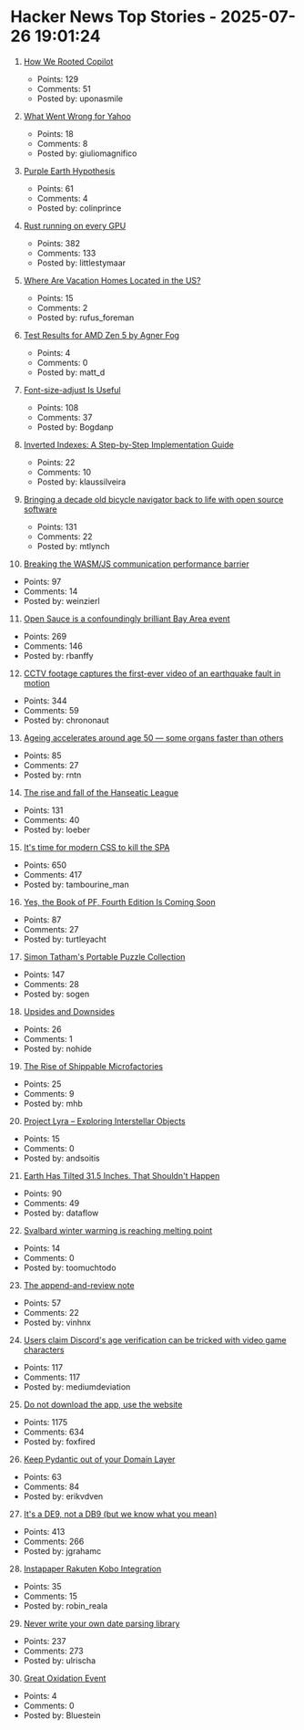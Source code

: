 # Hacker News Top Stories - 2025-07-26 19:01:24

1. [How We Rooted Copilot](https://research.eye.security/how-we-rooted-copilot/)
   - Points: 129
   - Comments: 51
   - Posted by: uponasmile

2. [What Went Wrong for Yahoo](https://dfarq.homeip.net/what-went-wrong-for-yahoo/)
   - Points: 18
   - Comments: 8
   - Posted by: giuliomagnifico

3. [Purple Earth Hypothesis](https://en.wikipedia.org/wiki/Purple_Earth_hypothesis)
   - Points: 61
   - Comments: 4
   - Posted by: colinprince

4. [Rust running on every GPU](https://rust-gpu.github.io/blog/2025/07/25/rust-on-every-gpu/)
   - Points: 382
   - Comments: 133
   - Posted by: littlestymaar

5. [Where Are Vacation Homes Located in the US?](https://www.construction-physics.com/p/where-are-vacation-homes-located)
   - Points: 15
   - Comments: 2
   - Posted by: rufus_foreman

6. [Test Results for AMD Zen 5 by Agner Fog](https://www.agner.org/forum/viewtopic.php?t=287&start=10)
   - Points: 4
   - Comments: 0
   - Posted by: matt_d

7. [Font-size-adjust Is Useful](https://matklad.github.io/2025/07/16/font-size-adjust.html)
   - Points: 108
   - Comments: 37
   - Posted by: Bogdanp

8. [Inverted Indexes: A Step-by-Step Implementation Guide](https://www.chashnikov.dev/post/inverted-indexes-a-step-by-step-implementation-guide)
   - Points: 22
   - Comments: 10
   - Posted by: klaussilveira

9. [Bringing a decade old bicycle navigator back to life with open source software](https://raymii.org/s/blog/Bringing_a_Decade_Old_Bicycle_Navigator_Back_to_Life_with_Open_Source_Software_and_DOOM.html)
   - Points: 131
   - Comments: 22
   - Posted by: mtlynch

10. [Breaking the WASM/JS communication performance barrier](https://github.com/ealmloff/sledgehammer_bindgen)
   - Points: 97
   - Comments: 14
   - Posted by: weinzierl

11. [Open Sauce is a confoundingly brilliant Bay Area event](https://www.jeffgeerling.com/blog/2025/open-sauce-confoundingly-brilliant-bay-area-event)
   - Points: 269
   - Comments: 146
   - Posted by: rbanffy

12. [CCTV footage captures the first-ever video of an earthquake fault in motion](https://www.smithsonianmag.com/smart-news/cctv-footage-captures-the-first-ever-video-of-an-earthquake-fault-in-motion-shining-a-rare-light-on-seismic-dynamics-180987034/)
   - Points: 344
   - Comments: 59
   - Posted by: chrononaut

13. [Ageing accelerates around age 50 ― some organs faster than others](https://www.nature.com/articles/d41586-025-02333-z)
   - Points: 85
   - Comments: 27
   - Posted by: rntn

14. [The rise and fall of the Hanseatic League](https://worksinprogress.co/issue/the-rise-and-fall-of-the-hanseatic-league/)
   - Points: 131
   - Comments: 40
   - Posted by: loeber

15. [It's time for modern CSS to kill the SPA](https://www.jonoalderson.com/conjecture/its-time-for-modern-css-to-kill-the-spa/)
   - Points: 650
   - Comments: 417
   - Posted by: tambourine_man

16. [Yes, the Book of PF, Fourth Edition Is Coming Soon](https://bsdly.blogspot.com/2025/07/yes-book-of-pf-4th-edition-is-coming.html)
   - Points: 87
   - Comments: 27
   - Posted by: turtleyacht

17. [Simon Tatham's Portable Puzzle Collection](https://www.chiark.greenend.org.uk/~sgtatham/puzzles/)
   - Points: 147
   - Comments: 28
   - Posted by: sogen

18. [Upsides and Downsides](https://calv.info/upsides-and-downsides)
   - Points: 26
   - Comments: 1
   - Posted by: nohide

19. [The Rise of Shippable Microfactories](https://www.thesisdriven.com/p/the-rise-of-shippable-microfactories)
   - Points: 25
   - Comments: 9
   - Posted by: mhb

20. [Project Lyra – Exploring Interstellar Objects](https://i4is.org/what-we-do/technical/project-lyra/)
   - Points: 15
   - Comments: 0
   - Posted by: andsoitis

21. [Earth Has Tilted 31.5 Inches. That Shouldn't Happen](https://www.popularmechanics.com/science/environment/a65515974/why-earth-has-tilted-science/)
   - Points: 90
   - Comments: 49
   - Posted by: dataflow

22. [Svalbard winter warming is reaching melting point](https://www.nature.com/articles/s41467-025-60926-8)
   - Points: 14
   - Comments: 0
   - Posted by: toomuchtodo

23. [The append-and-review note](https://karpathy.bearblog.dev/the-append-and-review-note/)
   - Points: 57
   - Comments: 22
   - Posted by: vinhnx

24. [Users claim Discord's age verification can be tricked with video game characters](https://www.thepinknews.com/2025/07/25/discord-video-game-characters-age-verification-checks-uk-online-safety-act/)
   - Points: 117
   - Comments: 117
   - Posted by: mediumdeviation

25. [Do not download the app, use the website](https://idiallo.com/blog/dont-download-apps)
   - Points: 1175
   - Comments: 634
   - Posted by: foxfired

26. [Keep Pydantic out of your Domain Layer](https://coderik.nl/posts/keep-pydantic-out-of-your-domain-layer/)
   - Points: 63
   - Comments: 84
   - Posted by: erikvdven

27. [It's a DE9, not a DB9 (but we know what you mean)](https://news.sparkfun.com/14298)
   - Points: 413
   - Comments: 266
   - Posted by: jgrahamc

28. [Instapaper Rakuten Kobo Integration](https://blog.instapaper.com/post/789685899750424576/instapaper-rakuten-kobo-integration)
   - Points: 35
   - Comments: 15
   - Posted by: robin_reala

29. [Never write your own date parsing library](https://www.zachleat.com/web/adventures-in-date-parsing/)
   - Points: 237
   - Comments: 273
   - Posted by: ulrischa

30. [Great Oxidation Event](https://en.wikipedia.org/wiki/Great_Oxidation_Event)
   - Points: 4
   - Comments: 0
   - Posted by: Bluestein

